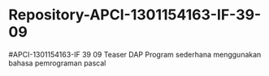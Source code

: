 # Repository-APCI-1301154163-IF-39-09
#APCI-1301154163-IF 39 09
Teaser DAP
Program sederhana menggunakan bahasa pemrograman pascal
